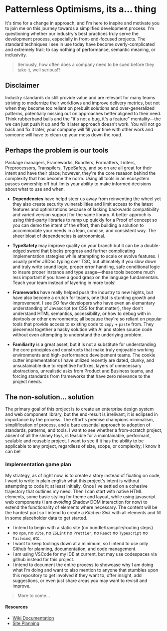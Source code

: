 # Patternless Optimisms, its a&hellip; thing

It's time for a change in approach, and I'm here to inspire and motivate you to join me on this journey towards a simplified development process. I'm questioning whether our industry's best practices truly serve the development process, especially in front-end-focused projects. The standard techniques I see in use today have become overly-complicated and extremely frail; to say nothing of performance, semantic meaning, or inclusivity.

> Seriously, how often does a company need to be sued before they take it, well serious!?

## Disclaimer

Industry standards do still provide value and are relevant for many teams striving to modernize their workflows and improve delivery metrics, but not when they become too reliant on prebuilt solutions and over-generalized patterns, potentially missing out on approaches better aligned to their need. Think rubberband balls and the "it's not a bug, it's a feature" mentality&mdash;the we can just push it up and fix it later approach doesn't work. You will not go back and fix it later, your company will fill your time with other work and someone will have to clean up your mess down the road.

## Perhaps the problem is our tools

Package managers, Frameworks, Bundlers, Formatters, Linters, Preprocessors, Transpilers, TypeSafety, and so on are all great for their intent and have their place; however, they're the core reaason behind the complexity that has become the norm. Using all tools in an ecosystem passes ownership off but limits your ability to make informed decisions about what to use and when.

- **Dependencies** have helpd steer us away from reinventing the wheel yet they also create security vulnerabilities and limit access to the latest features and optimizations because of lacking backwards compatibility and varied version support for the same library. A better approch is using third-party libraries to ramp up quickly for a Proof of concept so you can demo the intent of the effort, then building a solution to accommodate your needs in a lean, concise, and consistent way. The sheer bloat of dependencies is astronomical. 

- **TypeSafety** may improve quality on your branch but it can be a double-edged sword that blocks progress and further complicating implementation stategies while attempting to scale or evolve features. I usually prefer JSDoc typing over TSC, but ultimately if you slow down and truly write sound logic, proper error handling, safe conditional logic to insure proper instance and type usage&mdash;these tools become much less important if you have a good grasp on the language fundamentals. Teach your team instead of layering in more tools!

- **Frameworks** have really helped push the industry to new hights, but have also become a crutch for teams, one that is stunting growth and improvement. I see *SO* few developers who have even an elemantary understanding of Javascript (or CSS for that matter), they don't understand HTML semantics, accessibility, or how to debug with in devtools or other environments; all because they're so reliant on popular tools that provide access to existing code to `copy` + `paste` from. They piecemeal together a hacky solution with AI and stolen source code without even attempting to understand the underlying problem.

- **Familiarity** is a great asset, but it is not a substitute for understanding the core principles and constructs that make truly enjoyable working environments and high-performance develpement teams. The cookie cutter implementations I have utilized recently are dated, clunky, and unsustainable due to repetitive hotfixes, layers of unnecessary abstractions, unrealistic asks from Product and Business teams, and forcing standards from frameworks that have zero relevance to the project needs.

## The non-solution&hellip; solution

The primary goal of this project is to create an enterprise design system and web component library, but the end-result is irrelivant; it is eclipsed in importance by the process. The effort's premise champions minimalism, simplification of process, and a bare essential approach to adoption of standards, patterns, and tools. I want to see whether a from-scratch project, absent of all the shiney toys, is feasible for a maintainable, performant, scalable and reusable project. I want to see if it has the ability to be applicable to any project, regardless of size, scope, or complexity; I know it can be!

### Implementation game plan

My strategy, as of right now, is to create a story instead of fixating on code, I want to write in plain english what this project's intent is without attempting to code it; at least initially. Once I've settled on a cohesive trajectory that outlines my need. Then I can start with native HTML elements, some basic styling for theme and layout, while using javascript web components (I am *avoiding* Shadow DOM interaction for now) to extend the functionality of elements where necessary. The content will be the hardest part so I intend to create a *Kitchen Sink* with all elements and fill in some placeholder data to get started.

- I intend to begin with a static site (no bundle/transpile/routing steps)
- no `npm`, no `Vite`, no `ESLint` no `Prettier`, no `React` no `Typescript` no `Tailwind`, etc.
- I want to keep toolings down at a minimum, so I intend to use only Github for planning, documentation, and code management.
- I am using VSCode for my IDE at current, but may use codespaces via github instead for this project.
- I intend to document the entire process to showcase why I am doing what I'm doing and want to also mention to anyone that stumbles upon this repository to get involved if they want to, offer insight, add suggestions, or even just share areas you may want to revisit and improve.

> More to come&hellip;

#### Resources

- [Wiki Documentation](https://github.com/darcher-/patternlessOptimisms/wiki)
- [Site Planning](https://github.com/users/darcher-/projects/8)
